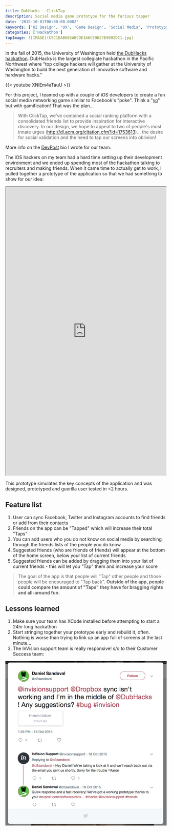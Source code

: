 ```yaml
---
title: DubHacks - ClickTap
description: Social media game prototype for the furious tapper
date: '2015-10-01T00:00:00.000Z'
keywords: ['UI Design', 'UX', 'Game Design', 'Social Media', 'Prototyping', 'Hackathon', 'InVision', 'Sketch']
categories: ['Hackathon']
topImage: ![IMAGE](C5C1EAB605ABCDE166CE9627E9692DC1.jpg)
---
```


In the fall of 2015, the University of Washington held [the DubHacks hackathon](http://15f.dubhacks.co/). DubHacks is the largest collegiate hackathon in the Pacific Northwest where "top college hackers will gather at the University of Washington to build the next generation of innovative software and hardware hacks."

{{< youtube XNlEm4aTauU >}}

For this project, I teamed up with a couple of iOS developers to create a fun social media networking game similar to Facebook's "poke". Think a "[yo](https://en.wikipedia.org/wiki/Yo_(app))" but with gamification! That was the plan...

> With ClickTap, we've combined a social ranking platform with a consolidated friends list to provide inspiration for interactive discovery. In our design, we hope to appeal to two of people's most innate urges (http://dl.acm.org/citation.cfm?id=1753613)... the desire for social validation and the need to tap our screens into oblivion!

More info on the [DevPost](https://devpost.com/software/clicktap) bio I wrote for our team.

The iOS hackers on my team had a hard time setting up their development environment and we ended up spending most of the hackathon talking to recruiters and making friends. When it came time to actually get to work, I pulled together a prototype of the application so that we had something to show for our idea:

<iframe width="500" height="900" style="display: block; margin: 0 auto;" src="https://invis.io/9F4LAOTK3"></iframe>

This prototype simulates the key concepts of the application and was designed, prototyped and guerilla user tested in &lt;2 hours.

## Feature list
1. User can sync Facebook, Twitter and Instagram accounts to find friends or add from their contacts
2. Friends on the app can be "Tapped" which will increase their total "Taps"
3. You can add users who you do not know on social media by searching through the friends lists of the people you do know
4. Suggested friends (who are friends of friends) will appear at the bottom of the home screen, below your list of current friends
5. Suggested friends can be added by dragging them into your list of current friends - this will let you "Tap" them and increase your score

> The goal of the app is that people will "Tap" other people and those people will be encouraged to "Tap back". **Outside of the app, people could compare the amount of "Taps" they have for bragging rights and all-around fun.**

## Lessons learned
1. Make sure your team has XCode installed before attempting to start a 24hr long hackathon
2. Start stringing together your prototype early and rebuild it, often. Nothing is worse than trying to link up an app full of screens at the last minute...
3. The InVision support team is really responsive! s/o to their Customer Success team:

![Screenshot of InVision's Twitter Response](9F87727FB036394D3416D2185A47FD84.jpg)

